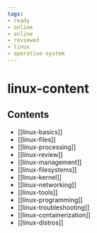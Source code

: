 ```yaml
---
tags:
- ready
- online
- online
- reviewed
- linux
- operative-system
---
```


# linux-content

## Contents

- [[linux-basics]]
- [[linux-files]]
- [[linux-processing]]
- [[linux-review]]
- [[linux-management]]
- [[linux-filesystems]]
- [[linux-kernel]]
- [[linux-networking]]
- [[linux-tools]]
- [[linux-programming]]
- [[linux-troubleshooting]]
- [[linux-containerization]]
- [[linux-distros]]

